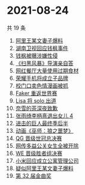 # 2021-08-24

共 19 条

<!-- BEGIN -->
<!-- 最后更新时间 Tue Aug 24 2021 22:12:01 GMT+0800 (China Standard Time) -->

1. [阿里王某文妻子爆料](https://www.zhihu.com/search?q=阿里女员工)
1. [湖南卫视回应钱枫事件](https://www.zhihu.com/search?q=湖南卫视回应)
1. [钱枫被曝涉嫌性侵](https://www.zhihu.com/search?q=钱枫)
1. [《扫黑风暴》导演亲自答](https://www.zhihu.com/search?q=扫黑风暴)
1. [网红餐厅大量使用过期食材](https://www.zhihu.com/search?q=胖哥俩肉蟹煲)
1. [荣耀手机将成立子品牌](https://www.zhihu.com/search?q=星耀)
1. [校门口卖色情漫画被抓](https://www.zhihu.com/search?q=非法出版物)
1. [Faker 重返世界赛](https://www.zhihu.com/search?q=faker)
1. [Lisa 将 solo 出道](https://www.zhihu.com/search?q=Lisa)
1. [奈雪的茶深夜致歉](https://www.zhihu.com/search?q=奈雪的茶)
1. [张雨绮李柄熹退出女儿 4](https://www.zhihu.com/search?q=张雨绮)
1. [进击的巨人最终季后半](https://www.zhihu.com/search?q=进击的巨人)
1. [动画《巫师：狼之噩梦》](https://www.zhihu.com/search?q=巫师3)
1. [QG 晋级世冠总决赛](https://www.zhihu.com/search?q=QGhappy)
1. [网传多益公关女生全被开除](https://www.zhihu.com/search?q=多益网络)
1. [WE 晋级胜者组决赛](https://www.zhihu.com/search?q=WE)
1. [小米回应成立公寓管理公司](https://www.zhihu.com/search?q=小米公寓)
1. [疑似阿里王某文妻子爆料](https://www.zhihu.com/search?q=阿里女员工)
1. [第 32 届金曲奖](https://www.zhihu.com/search?q=金曲奖)

<!-- END -->
